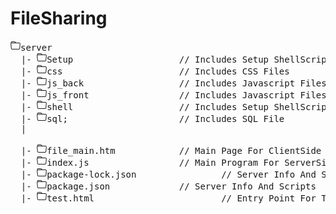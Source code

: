 # FileSharing
<pre>
<svg width="16" height="16" fill="currentColor" class="bi bi-folder" viewBox="0 0 16 16"><path d="M.54 3.87.5 3a2 2 0 0 1 2-2h3.672a2 2 0 0 1 1.414.586l.828.828A2 2 0 0 0 9.828 3h3.982a2 2 0 0 1 1.992 2.181l-.637 7A2 2 0 0 1 13.174 14H2.826a2 2 0 0 1-1.991-1.819l-.637-7a1.99 1.99 0 0 1 .342-1.31zM2.19 4a1 1 0 0 0-.996 1.09l.637 7a1 1 0 0 0 .995.91h10.348a1 1 0 0 0 .995-.91l.637-7A1 1 0 0 0 13.81 4H2.19zm4.69-1.707A1 1 0 0 0 6.172 2H2.5a1 1 0 0 0-1 .981l.006.139C1.72 3.042 1.95 3 2.19 3h5.396l-.707-.707z"/></svg>server
&nbsp;&nbsp;|-&nbsp;<svg width="16" height="16" fill="currentColor" class="bi bi-folder" viewBox="0 0 16 16"><path d="M.54 3.87.5 3a2 2 0 0 1 2-2h3.672a2 2 0 0 1 1.414.586l.828.828A2 2 0 0 0 9.828 3h3.982a2 2 0 0 1 1.992 2.181l-.637 7A2 2 0 0 1 13.174 14H2.826a2 2 0 0 1-1.991-1.819l-.637-7a1.99 1.99 0 0 1 .342-1.31zM2.19 4a1 1 0 0 0-.996 1.09l.637 7a1 1 0 0 0 .995.91h10.348a1 1 0 0 0 .995-.91l.637-7A1 1 0 0 0 13.81 4H2.19zm4.69-1.707A1 1 0 0 0 6.172 2H2.5a1 1 0 0 0-1 .981l.006.139C1.72 3.042 1.95 3 2.19 3h5.396l-.707-.707z"/></svg>Setup&#009;&#009;&#009;// Includes Setup ShellScripts(Sub)
&nbsp;&nbsp;|-&nbsp;<svg width="16" height="16" fill="currentColor" class="bi bi-folder" viewBox="0 0 16 16"><path d="M.54 3.87.5 3a2 2 0 0 1 2-2h3.672a2 2 0 0 1 1.414.586l.828.828A2 2 0 0 0 9.828 3h3.982a2 2 0 0 1 1.992 2.181l-.637 7A2 2 0 0 1 13.174 14H2.826a2 2 0 0 1-1.991-1.819l-.637-7a1.99 1.99 0 0 1 .342-1.31zM2.19 4a1 1 0 0 0-.996 1.09l.637 7a1 1 0 0 0 .995.91h10.348a1 1 0 0 0 .995-.91l.637-7A1 1 0 0 0 13.81 4H2.19zm4.69-1.707A1 1 0 0 0 6.172 2H2.5a1 1 0 0 0-1 .981l.006.139C1.72 3.042 1.95 3 2.19 3h5.396l-.707-.707z"/></svg>css&#009;&#009;&#009;// Includes CSS Files
&nbsp;&nbsp;|-&nbsp;<svg width="16" height="16" fill="currentColor" class="bi bi-folder" viewBox="0 0 16 16"><path d="M.54 3.87.5 3a2 2 0 0 1 2-2h3.672a2 2 0 0 1 1.414.586l.828.828A2 2 0 0 0 9.828 3h3.982a2 2 0 0 1 1.992 2.181l-.637 7A2 2 0 0 1 13.174 14H2.826a2 2 0 0 1-1.991-1.819l-.637-7a1.99 1.99 0 0 1 .342-1.31zM2.19 4a1 1 0 0 0-.996 1.09l.637 7a1 1 0 0 0 .995.91h10.348a1 1 0 0 0 .995-.91l.637-7A1 1 0 0 0 13.81 4H2.19zm4.69-1.707A1 1 0 0 0 6.172 2H2.5a1 1 0 0 0-1 .981l.006.139C1.72 3.042 1.95 3 2.19 3h5.396l-.707-.707z"/></svg>js_back&#009;&#009;&#009;// Includes Javascript Files Running On The ServerSide
&nbsp;&nbsp;|-&nbsp;<svg width="16" height="16" fill="currentColor" class="bi bi-folder" viewBox="0 0 16 16"><path d="M.54 3.87.5 3a2 2 0 0 1 2-2h3.672a2 2 0 0 1 1.414.586l.828.828A2 2 0 0 0 9.828 3h3.982a2 2 0 0 1 1.992 2.181l-.637 7A2 2 0 0 1 13.174 14H2.826a2 2 0 0 1-1.991-1.819l-.637-7a1.99 1.99 0 0 1 .342-1.31zM2.19 4a1 1 0 0 0-.996 1.09l.637 7a1 1 0 0 0 .995.91h10.348a1 1 0 0 0 .995-.91l.637-7A1 1 0 0 0 13.81 4H2.19zm4.69-1.707A1 1 0 0 0 6.172 2H2.5a1 1 0 0 0-1 .981l.006.139C1.72 3.042 1.95 3 2.19 3h5.396l-.707-.707z"/></svg>js_front&#009;&#009;&#009;// Includes Javascript Files Running On The ClientSide
&nbsp;&nbsp;|-&nbsp;<svg width="16" height="16" fill="currentColor" class="bi bi-folder" viewBox="0 0 16 16"><path d="M.54 3.87.5 3a2 2 0 0 1 2-2h3.672a2 2 0 0 1 1.414.586l.828.828A2 2 0 0 0 9.828 3h3.982a2 2 0 0 1 1.992 2.181l-.637 7A2 2 0 0 1 13.174 14H2.826a2 2 0 0 1-1.991-1.819l-.637-7a1.99 1.99 0 0 1 .342-1.31zM2.19 4a1 1 0 0 0-.996 1.09l.637 7a1 1 0 0 0 .995.91h10.348a1 1 0 0 0 .995-.91l.637-7A1 1 0 0 0 13.81 4H2.19zm4.69-1.707A1 1 0 0 0 6.172 2H2.5a1 1 0 0 0-1 .981l.006.139C1.72 3.042 1.95 3 2.19 3h5.396l-.707-.707z"/></svg>shell&#009;&#009;&#009;// Includes Setup ShellScripts(Main)
&nbsp;&nbsp;|-&nbsp;<svg width="16" height="16" fill="currentColor" class="bi bi-folder" viewBox="0 0 16 16"><path d="M.54 3.87.5 3a2 2 0 0 1 2-2h3.672a2 2 0 0 1 1.414.586l.828.828A2 2 0 0 0 9.828 3h3.982a2 2 0 0 1 1.992 2.181l-.637 7A2 2 0 0 1 13.174 14H2.826a2 2 0 0 1-1.991-1.819l-.637-7a1.99 1.99 0 0 1 .342-1.31zM2.19 4a1 1 0 0 0-.996 1.09l.637 7a1 1 0 0 0 .995.91h10.348a1 1 0 0 0 .995-.91l.637-7A1 1 0 0 0 13.81 4H2.19zm4.69-1.707A1 1 0 0 0 6.172 2H2.5a1 1 0 0 0-1 .981l.006.139C1.72 3.042 1.95 3 2.19 3h5.396l-.707-.707z"/></svg>sql;&#009;&#009;&#009;// Includes SQL File
&nbsp;&nbsp;|<br>
&nbsp;&nbsp;|-&nbsp;<svg width="16" height="16" fill="currentColor" class="bi bi-folder" viewBox="0 0 16 16"><path d="M.54 3.87.5 3a2 2 0 0 1 2-2h3.672a2 2 0 0 1 1.414.586l.828.828A2 2 0 0 0 9.828 3h3.982a2 2 0 0 1 1.992 2.181l-.637 7A2 2 0 0 1 13.174 14H2.826a2 2 0 0 1-1.991-1.819l-.637-7a1.99 1.99 0 0 1 .342-1.31zM2.19 4a1 1 0 0 0-.996 1.09l.637 7a1 1 0 0 0 .995.91h10.348a1 1 0 0 0 .995-.91l.637-7A1 1 0 0 0 13.81 4H2.19zm4.69-1.707A1 1 0 0 0 6.172 2H2.5a1 1 0 0 0-1 .981l.006.139C1.72 3.042 1.95 3 2.19 3h5.396l-.707-.707z"/></svg>file_main.htm&#009;&#009;// Main Page For ClientSide
&nbsp;&nbsp;|-&nbsp;<svg width="16" height="16" fill="currentColor" class="bi bi-folder" viewBox="0 0 16 16"><path d="M.54 3.87.5 3a2 2 0 0 1 2-2h3.672a2 2 0 0 1 1.414.586l.828.828A2 2 0 0 0 9.828 3h3.982a2 2 0 0 1 1.992 2.181l-.637 7A2 2 0 0 1 13.174 14H2.826a2 2 0 0 1-1.991-1.819l-.637-7a1.99 1.99 0 0 1 .342-1.31zM2.19 4a1 1 0 0 0-.996 1.09l.637 7a1 1 0 0 0 .995.91h10.348a1 1 0 0 0 .995-.91l.637-7A1 1 0 0 0 13.81 4H2.19zm4.69-1.707A1 1 0 0 0 6.172 2H2.5a1 1 0 0 0-1 .981l.006.139C1.72 3.042 1.95 3 2.19 3h5.396l-.707-.707z"/></svg>index.js&#009;&#009;&#009;// Main Program For ServerSide
&nbsp;&nbsp;|-&nbsp;<svg width="16" height="16" fill="currentColor" class="bi bi-folder" viewBox="0 0 16 16"><path d="M.54 3.87.5 3a2 2 0 0 1 2-2h3.672a2 2 0 0 1 1.414.586l.828.828A2 2 0 0 0 9.828 3h3.982a2 2 0 0 1 1.992 2.181l-.637 7A2 2 0 0 1 13.174 14H2.826a2 2 0 0 1-1.991-1.819l-.637-7a1.99 1.99 0 0 1 .342-1.31zM2.19 4a1 1 0 0 0-.996 1.09l.637 7a1 1 0 0 0 .995.91h10.348a1 1 0 0 0 .995-.91l.637-7A1 1 0 0 0 13.81 4H2.19zm4.69-1.707A1 1 0 0 0 6.172 2H2.5a1 1 0 0 0-1 .981l.006.139C1.72 3.042 1.95 3 2.19 3h5.396l-.707-.707z"/></svg>package-lock.json&#009;&#009;// Server Info And Scripts
&nbsp;&nbsp;|-&nbsp;<svg width="16" height="16" fill="currentColor" class="bi bi-folder" viewBox="0 0 16 16"><path d="M.54 3.87.5 3a2 2 0 0 1 2-2h3.672a2 2 0 0 1 1.414.586l.828.828A2 2 0 0 0 9.828 3h3.982a2 2 0 0 1 1.992 2.181l-.637 7A2 2 0 0 1 13.174 14H2.826a2 2 0 0 1-1.991-1.819l-.637-7a1.99 1.99 0 0 1 .342-1.31zM2.19 4a1 1 0 0 0-.996 1.09l.637 7a1 1 0 0 0 .995.91h10.348a1 1 0 0 0 .995-.91l.637-7A1 1 0 0 0 13.81 4H2.19zm4.69-1.707A1 1 0 0 0 6.172 2H2.5a1 1 0 0 0-1 .981l.006.139C1.72 3.042 1.95 3 2.19 3h5.396l-.707-.707z"/></svg>package.json&#009;&#009;// Server Info And Scripts
&nbsp;&nbsp;|-&nbsp;<svg width="16" height="16" fill="currentColor" class="bi bi-folder" viewBox="0 0 16 16"><path d="M.54 3.87.5 3a2 2 0 0 1 2-2h3.672a2 2 0 0 1 1.414.586l.828.828A2 2 0 0 0 9.828 3h3.982a2 2 0 0 1 1.992 2.181l-.637 7A2 2 0 0 1 13.174 14H2.826a2 2 0 0 1-1.991-1.819l-.637-7a1.99 1.99 0 0 1 .342-1.31zM2.19 4a1 1 0 0 0-.996 1.09l.637 7a1 1 0 0 0 .995.91h10.348a1 1 0 0 0 .995-.91l.637-7A1 1 0 0 0 13.81 4H2.19zm4.69-1.707A1 1 0 0 0 6.172 2H2.5a1 1 0 0 0-1 .981l.006.139C1.72 3.042 1.95 3 2.19 3h5.396l-.707-.707z"/></svg>test.html&#009;&#009;&#009;// Entry Point For Test
</pre>
